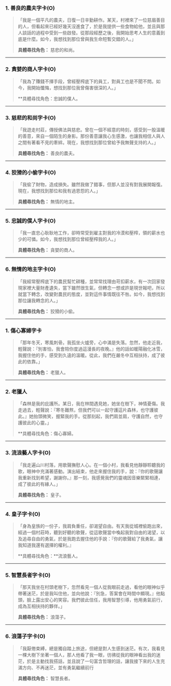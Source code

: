 
### 1. 善良的農夫字卡(O)

>「我是一個平凡的農夫，日復一日辛勤耕作。某天，村裡來了一位慈眉善目的人，但看起來已經好幾天沒進食了，於是我提供一些食物給他，並且與那人談話的過程中受到一些啟發。從那段經歷之後，我開始思考人生的意義到底是什麼。如今，我想找到那位曾與我生命短暫交錯的人。」
>
> **具體尋找角色：** 慈悲的和尚。

---

### 2. 貪婪的商人字卡(O)

> 「我為了賺錢不擇手段，曾經壓榨底下的員工，對員工也是不聞不問。如今，我開始懺悔，想找到那位我曾傷害很深的人。」
>
> **具體尋找角色：忠誠的僕人。

---

### 3. 慈悲的和尚字卡(O)

> 「我遊走村莊，傳授佛法與慈悲。曾在一個不經意的時刻，感受到一股溫暖的善意，來自一個陌生的身影。那份善意讓我心生感激，也讓我相信人與人之間有著看不見的牽絆。現在，我想找到那位曾給予我無聲支持的人。」
> 
> **具體尋找角色：** 善良的農夫。

---

### 4. 狡猾的小偷字卡(O)

> 「我偷了財物，造成損失。雖然我做了錯事，但那人並沒有對我展開報復。現在，我想找到那位和我有過恩怨的人。」
>
> **具體尋找角色：** 無情的地主。

---

### 5. 忠誠的僕人字卡(O)

> 「我一直忠心耿耿地工作，卻時常受到雇主對我的冷漠和壓榨，領的薪水也少的可憐。如今，我想找到那位曾經壓榨我的人。」
>
> **具體尋找角色：** 貪婪的商人。

---

### 6. 無情的地主字卡(O)

> 「我經常壓榨底下的農民幫忙耕種，並常常找理由苛扣薪水，有一次回家發現家裡大量財產遺失，當下雖然很生氣，但轉念一想或許是現世報吧，所以就當下轉念，改變對農民的態度，並對這件事情既往不咎。如今，我想找到那位讓我轉念的人。」
>
> **具體尋找角色：** 狡猾的小偷。

---

### 1. 傷心寡婦字卡

>「那年冬天，寒風刺骨。我孤坐火爐旁，心中滿是失落。忽然，他走近我，輕聲說：『別害怕，我會陪你度過這漫長的夜晚。』他的話如暖陽融化冰雪，我握住他的手，感受到久違的溫暖。從此，我們在嚴冬中互相扶持，成了彼此的依靠。」
>
> **具體尋找角色：** 老獵人。

---

### 2. 老獵人

> 「森林是我的庇護所。某日，我在林間遇見她，她坐在樹下，神情憂傷。我走過去，輕聲說：『寒冬難熬，但我們可以一起守護這片森林，也守護彼此。』她抬頭微笑，握緊我的手。從那刻起，我們肩並肩，守護自然，也守護彼此的心靈。」
>
> **具體尋找角色：傷心寡婦。

---

### 3. 流浪藝人字卡(O)

> 「我走遍山川村落，用歌聲撫慰人心。在一個小村，我看見他靜靜聆聽我的歌，眼神中充滿著感動。演出結束，他走來握住我的手，說：『你的歌聲讓我重新找到希望，謝謝你。』那一刻，我感覺我們的靈魂因音樂緊緊相連，成了彼此的有緣人。」
> 
> **具體尋找角色：** 皇子。

---

### 4. 皇子字卡(O)

> 「身為皇族的一份子，我肩負重任，卻渴望自由。有天我從城裡偷跑出來，經過一個村莊時，聽到好聽的歌聲，從這歌聲當中喚起我對自由的渴望，以及追尋自由的勇氣，於是我跑去握住他的手說：『你的歌聲給了我勇氣，讓我知道我還有選擇的權利。』
>
> **具體尋找角色：**流浪藝人。

---

### 5. 智慧長者字卡(O)

> 「那天我坐在村頭老樹下，忽然看見一個人從我眼前走過，看他的眼神似乎帶著迷茫，於是我叫住他，並向他說：『別急，答案會在時間中顯現。』他點頭，臉上露出安心的笑容。我們彼此信任，我用智慧引導，他用勇氣前行，成為互相扶持的夥伴。」
>
> **具體尋找角色：** 浪蕩子。

---

### 6. 浪蕩子字卡(O)

> 「我厭倦束縛，總是獨自踏上旅途，但總是對人生感到迷茫。有次，我看見一棵大樹下坐著一個人，那人他看了我一眼，彷彿從我的眼神看出我的迷茫，於是主動找我搭話，並且說了一句富含哲理的話，讓我接下來的人生充滿方向、不再迷茫，並有勇氣繼續前行
>
> **具體尋找角色：** 智慧長者。